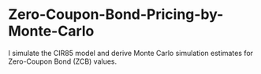 # Zero-Coupon-Bond-Pricing-by-Monte-Carlo
I simulate the CIR85 model and derive Monte Carlo simulation estimates for Zero-Coupon Bond (ZCB) values.
